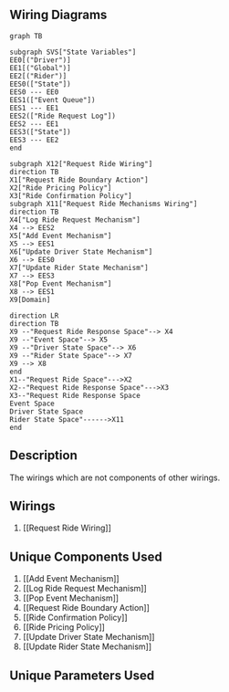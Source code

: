 ## Wiring Diagrams

```mermaid
graph TB

subgraph SVS["State Variables"]
EE0[("Driver")]
EE1[("Global")]
EE2[("Rider")]
EES0(["State"])
EES0 --- EE0
EES1(["Event Queue"])
EES1 --- EE1
EES2(["Ride Request Log"])
EES2 --- EE1
EES3(["State"])
EES3 --- EE2
end

subgraph X12["Request Ride Wiring"]
direction TB
X1["Request Ride Boundary Action"]
X2["Ride Pricing Policy"]
X3["Ride Confirmation Policy"]
subgraph X11["Request Ride Mechanisms Wiring"]
direction TB
X4["Log Ride Request Mechanism"]
X4 --> EES2
X5["Add Event Mechanism"]
X5 --> EES1
X6["Update Driver State Mechanism"]
X6 --> EES0
X7["Update Rider State Mechanism"]
X7 --> EES3
X8["Pop Event Mechanism"]
X8 --> EES1
X9[Domain]

direction LR
direction TB
X9 --"Request Ride Response Space"--> X4
X9 --"Event Space"--> X5
X9 --"Driver State Space"--> X6
X9 --"Rider State Space"--> X7
X9 --> X8
end
X1--"Request Ride Space"--->X2
X2--"Request Ride Response Space"--->X3
X3--"Request Ride Response Space
Event Space
Driver State Space
Rider State Space"------>X11
end
```

## Description

The wirings which are not components of other wirings.
## Wirings
1. [[Request Ride Wiring]]

## Unique Components Used
1. [[Add Event Mechanism]]
2. [[Log Ride Request Mechanism]]
3. [[Pop Event Mechanism]]
4. [[Request Ride Boundary Action]]
5. [[Ride Confirmation Policy]]
6. [[Ride Pricing Policy]]
7. [[Update Driver State Mechanism]]
8. [[Update Rider State Mechanism]]

## Unique Parameters Used

